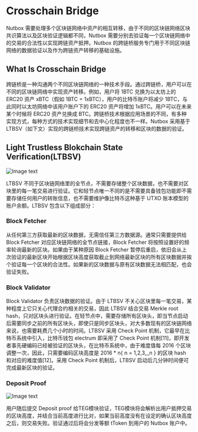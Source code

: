 # Crosschain Bridge

Nutbox 需要处理多个区块链网络中资产的相互转移，由于不同的区块链网络区块共识算法以及区块验证逻辑都不同，Nutbox 需要分别去验证每一个区块链网络中的交易的合法性以实现跨链资产抵押。Nutbox 的跨链桥服务专门用于不同区块链网络的数据验证以及作为跨链资产转移的基础设施。

## What Is Crosschain Bridge

跨链桥是一种沟通两个不同区块链网络的一种技术手段。通过跨链桥，用户可以在不同的区块链网络中实现资产转移。例如，用户将 1BTC 兑换为以太坊上的 ERC20 资产 xBTC（假如 1BTC = 1xBTC），用户的比特币账户将减少 1BTC，与此同时以太坊网络中该用户账户下的 ERC20 资产将增加 1xBTC。用户可以在未来某个时候将 ERC20 资产兑换成 BTC。跨链桥技术根据应用场景的不同，有多种实现方式，每种方式的技术实现细节和去中心化程度也不一样。Nutbox 采用基于 LTBSV（如下文）实现的跨链桥技术实现跨链资产的转移和区块的数据的验证。

## Light Trustless Blokchain State Verification(LTBSV)

 ![Image text](http://wherein.mobi/wp-content/uploads/2021/03/math4.2.png)

LTBSV 不同于区块链网络里的全节点，不需要存储整个区块数据，也不需要对区块里的每一笔交易进行验证。它和轻节点唯一不同的是不需要具备钱包功能即不需要存储任何用户的转账信息，也不需要维护像比特币这种基于 UTXO 账本模型的账户余额。LTBSV 包含以下组成部分：

### Block Fetcher

从任何第三方获取最新的区块数据，无需信任第三方数据源。通常只需要提供给 Block Fetcher 对应区块链网络的全节点链接，Block Fetcher 将按照设置好的频率轮询最新的区块。如果由于某种原因 Block Fetcher 暂停后重启，依旧会从上次验证的最新区块开始根据区块高度获取截止到网络最新区块的所有区块数据并挨个验证每一个区块的合法性。如果新的区块数据与原有区块数据无法相匹配，也会验证失败。

### Block Validator

Block Validator 负责区块数据的验证。由于 LTBSV 不关心区块里每一笔交易，某种程度上它只关心代理合约相关的交易，因此 LTBSV 结合交易 Merkle root hash，只对区块头进行验证。在轻节点中，需要存储所有区块头，即当节点启动后需要同步之前的所有区块头，即使只是同步区块头，对大多数现有的区块链网络来说，也需要耗费几个小时的时间。LTBSV 采用 Check Point 机制，它最早在比特币系统中引入，比特币钱包 electrum 即采用了 Check Point 机制[11]，即开发者事先硬编码已经被验证的区块头，在比特币系统中，由于难度值每 2016 个区块调整一次，因此，只需要编码区块高度是 2016 * n{ n = 1,2,3,,,n } 的区块 hash 和对应的难度值[12]。采用 Check Point 机制后，LTBSV 启动后几分钟时间便可完成最新区块的验证。

### Deposit Proof

 ![Image text](http://wherein.mobi/wp-content/uploads/2021/03/math4.2.3.png)

用户随后提交 Deposit proof 给TEG模块验证，TEG模块将会解析出用户抵押交易的区块高度，并结合当前高度进行比对，如果当前高度没有在设定的确认区块高度之后，则交易失败。验证通过后将会分发等额 tToken 到用户的 Nutbox 账户中。
